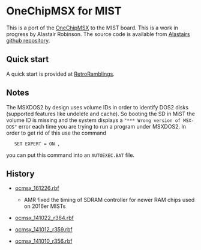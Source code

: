 OneChipMSX for MIST
===================

This is a port of the [OneChipMSX](http://de.wikipedia.org/wiki/1chipMSX) to the
MIST board. This is a work in progress by Alastair Robinson. The source
code is available from [Alastairs github repository](https://github.com/robinsonb5/OneChipMSX).

Quick start
-----------

A quick start is provided at [RetroRamblings](http://retroramblings.net/?page_id=921).

Notes
-----

The MSXDOS2 by design uses volume IDs in order to identify DOS2 disks
(supported features like undelete and cache). So booting the SD in
MiST the volume ID is missing and the system displays a ```"*** Wrong
version of MSX-DOS"``` error each time you are trying to run a program
under MSXDOS2. In order to get rid of this use the command 
```
   SET EXPERT = ON , 
```
you can put this command into an ```AUTOEXEC.BAT``` file.

History
-------

* [ocmsx_161226.rbf](https://github.com/mist-devel/mist-binaries/raw/master/cores/msx/ocmsx_161226.rbf)
  - AMR fixed the timing of SDRAM controller for newer RAM chips used on 2016er MISTs

* [ocmsx_141022_r364.rbf](https://github.com/mist-devel/mist-binaries/raw/master/cores/msx/old/ocmsx_141022_r364.rbf)

* [ocmsx_141012_r359.rbf](https://github.com/mist-devel/mist-binaries/raw/master/cores/msx/old/ocmsx_141012_r359.rbf)

* [ocmsx_141010_r356.rbf](https://github.com/mist-devel/mist-binaries/raw/master/cores/msx/old/ocmsx_141010_r356.rbf)
